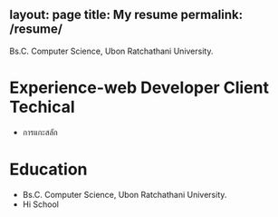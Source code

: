 layout: page
title:  My resume
permalink: /resume/
---
Bs.C. Computer Science, Ubon Ratchathani University.

# Experience-web Developer Client Techical
 - การแกะสลัก 


# Education
- Bs.C. Computer Science, Ubon Ratchathani University.
- Hi School
